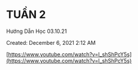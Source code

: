 # TUẦN 2 
Hướng Dẫn Học 03.10.21

Created: December 6, 2021 2:12 AM

[https://www.youtube.com/watch?v=l_shShPcY5s](https://www.youtube.com/watch?v=l_shShPcY5s)